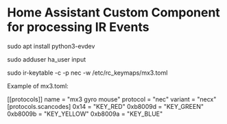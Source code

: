 # Home Assistant Custom Component for processing IR Events

sudo apt install python3-evdev

sudo adduser ha_user input

sudo ir-keytable -c -p nec -w /etc/rc_keymaps/mx3.toml

Example of mx3.toml:

[[protocols]]
name = "mx3 gyro mouse"
protocol = "nec"
variant = "necx"
[protocols.scancodes]
0x14 = "KEY_RED"
0xb8009d = "KEY_GREEN"
0xb8009b = "KEY_YELLOW"
0xb8009a = "KEY_BLUE"


